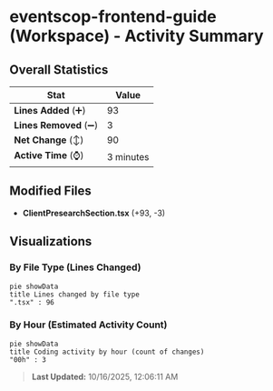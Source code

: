 # eventscop-frontend-guide (Workspace) - Activity Summary 

## Overall Statistics

| Stat                   | Value                                                             |
| ---------------------- | ----------------------------------------------------------------- |
| **Lines Added** (➕)   | 93                                          |
| **Lines Removed** (➖) | 3                                        |
| **Net Change** (↕)    | 90                |
| **Active Time** (⌚)   | 3 minutes |


## Modified Files
- **ClientPresearchSection.tsx** (+93, -3)

## Visualizations

### By File Type (Lines Changed)

```mermaid
pie showData
title Lines changed by file type
".tsx" : 96
```

### By Hour (Estimated Activity Count)

```mermaid
pie showData
title Coding activity by hour (count of changes)
"00h" : 3
```


> **Last Updated:** 10/16/2025, 12:06:11 AM